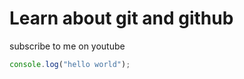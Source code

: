 # Learn about git and github

subscribe to me  on youtube

```javascript
console.log("hello world");


